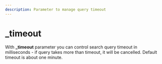 ```yaml
---
description: Parameter to manage query timeout
---
```


# \_timeout

With **\_timeout** parameter you can control search query timeout in milliseconds - if query takes more than timeout, it will be cancelled. Default timeout is about one minute.

